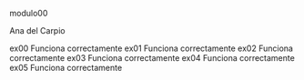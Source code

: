 modulo00

Ana del Carpio

ex00 Funciona correctamente
ex01 Funciona correctamente
ex02 Funciona correctamente
ex03 Funciona correctamente
ex04 Funciona correctamente
ex05 Funciona correctamente